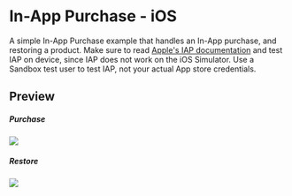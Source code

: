 # In-App Purchase - iOS
A simple In-App Purchase example that handles an In-App purchase, and restoring a product.
Make sure to read [Apple's IAP documentation](https://developer.apple.com/library/content/documentation/LanguagesUtilities/Conceptual/iTunesConnectInAppPurchase_Guide/Chapters/Introduction.html) and test IAP on device, since IAP does not work on the iOS Simulator.
Use a Sandbox test user to test IAP, not your actual App store credentials.

## Preview
##### Purchase
![](https://github.com/anasamanp/In-App-Purchase---iOS/blob/master/PurchaseVideo.gif)  

##### Restore
![](https://github.com/anasamanp/In-App-Purchase---iOS/blob/master/RestoreVideo.gif)




